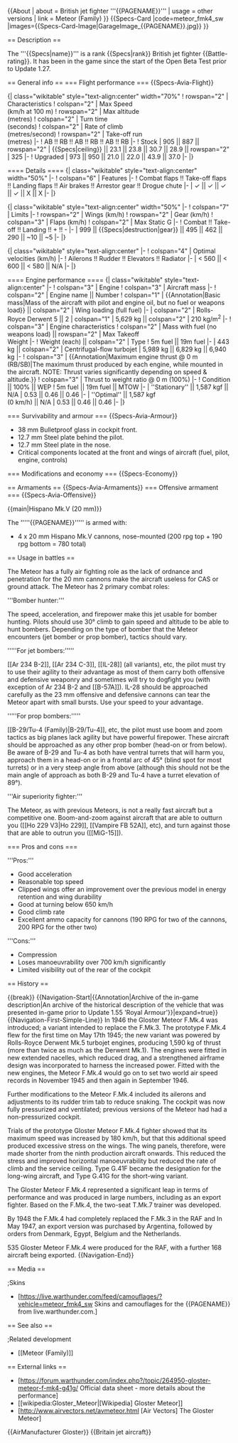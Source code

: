 {{About
| about = British jet fighter '''{{PAGENAME}}'''
| usage = other versions
| link = Meteor (Family)
}}
{{Specs-Card
|code=meteor_fmk4_sw
|images={{Specs-Card-Image|GarageImage_{{PAGENAME}}.jpg}}
}}

== Description ==
<!-- ''In the description, the first part should be about the history of and the creation and combat usage of the aircraft, as well as its key features. In the second part, tell the reader about the aircraft in the game. Insert a screenshot of the vehicle, so that if the novice player does not remember the vehicle by name, he will immediately understand what kind of vehicle the article is talking about.'' -->
The '''{{Specs|name}}''' is a rank {{Specs|rank}} British jet fighter {{Battle-rating}}. It has been in the game since the start of the Open Beta Test prior to Update 1.27.

== General info ==
=== Flight performance ===
{{Specs-Avia-Flight}}
<!-- ''Describe how the aircraft behaves in the air. Speed, manoeuvrability, acceleration and allowable loads - these are the most important characteristics of the vehicle.'' -->

{| class="wikitable" style="text-align:center" width="70%"
! rowspan="2" | Characteristics
! colspan="2" | Max Speed<br>(km/h at 100 m)
! rowspan="2" | Max altitude<br>(metres)
! colspan="2" | Turn time<br>(seconds)
! colspan="2" | Rate of climb<br>(metres/second)
! rowspan="2" | Take-off run<br>(metres)
|-
! AB !! RB !! AB !! RB !! AB !! RB
|-
! Stock
| 905 || 887 || rowspan="2" | {{Specs|ceiling}} || 23.1 || 23.8 || 30.7 || 28.9 || rowspan="2" | 325
|-
! Upgraded
| 973 || 950 || 21.0 || 22.0 || 43.9 || 37.0
|-
|}

==== Details ====
{| class="wikitable" style="text-align:center" width="50%"
|-
! colspan="6" | Features
|-
! Combat flaps !! Take-off flaps !! Landing flaps !! Air brakes !! Arrestor gear !! Drogue chute
|-
| ✓ || ✓ || ✓ || ✓ || X || X     <!-- ✓ -->
|-
|}

{| class="wikitable" style="text-align:center" width="50%"
|-
! colspan="7" | Limits
|-
! rowspan="2" | Wings (km/h)
! rowspan="2" | Gear (km/h)
! colspan="3" | Flaps (km/h)
! colspan="2" | Max Static G
|-
! Combat !! Take-off !! Landing !! + !! -
|-
| 999 <!-- {{Specs|destruction|body}} --> || {{Specs|destruction|gear}} || 495 || 462 || 290 || ~10 || ~5
|-
|}

{| class="wikitable" style="text-align:center"
|-
! colspan="4" | Optimal velocities (km/h)
|-
! Ailerons !! Rudder !! Elevators !! Radiator
|-
| < 560 || < 600 || < 580 || N/A
|-
|}

==== Engine performance ====
{| class="wikitable" style="text-align:center"
|-
! colspan="3" | Engine
! colspan="3" | Aircraft mass
|-
! colspan="2" | Engine name || Number
! colspan="1" | {{Annotation|Basic mass|Mass of the aircraft with pilot and engine oil, but no fuel or weapons load}} || colspan="2" | Wing loading (full fuel)
|-
| colspan="2" | Rolls-Royce Derwent 5 || 2
| colspan="1" | 5,629 kg || colspan="2" | 210 kg/m<sup>2</sup>
|-
! colspan="3" | Engine characteristics
! colspan="2" | Mass with fuel (no weapons load) || rowspan="2" | Max Takeoff<br>Weight
|-
! Weight (each) || colspan="2" | Type
! 5m fuel || 19m fuel
|-
| 443 kg || colspan="2" | Centrifugal-flow turbojet
| 5,989 kg || 6,829 kg || 6,940 kg
|-
! colspan="3" | {{Annotation|Maximum engine thrust @ 0 m (RB/SB)|The maximum thrust produced by each engine, while mounted in the aircraft. NOTE: Thrust varies significantly depending on speed & altitude.}}
! colspan="3" | Thrust to weight ratio @ 0 m (100%)
|-
! Condition || 100% || WEP
! 5m fuel || 19m fuel || MTOW
|-
| ''Stationary'' || 1,587 kgf || N/A
| 0.53 || 0.46 || 0.46
|-
| ''Optimal'' || 1,587 kgf<br>(0 km/h) || N/A
| 0.53 || 0.46 || 0.46
|-
|}

=== Survivability and armour ===
{{Specs-Avia-Armour}}
<!-- ''Examine the survivability of the aircraft. Note how vulnerable the structure is and how secure the pilot is, whether the fuel tanks are armoured, etc. Describe the armour, if there is any, and also mention the vulnerability of other critical aircraft systems.'' -->

* 38 mm Bulletproof glass in cockpit front.
* 12.7 mm Steel plate behind the pilot.
* 12.7 mm Steel plate in the nose.
* Critical components located at the front and wings of aircraft (fuel, pilot, engine, controls)

=== Modifications and economy ===
{{Specs-Economy}}

== Armaments ==
{{Specs-Avia-Armaments}}
=== Offensive armament ===
{{Specs-Avia-Offensive}}
<!-- ''Describe the offensive armament of the aircraft, if any. Describe how effective the cannons and machine guns are in a battle, and also what belts or drums are better to use. If there is no offensive weaponry, delete this subsection.'' -->
{{main|Hispano Mk.V (20 mm)}}

The '''''{{PAGENAME}}''''' is armed with:

* 4 x 20 mm Hispano Mk.V cannons, nose-mounted (200 rpg top + 190 rpg bottom = 780 total)

== Usage in battles ==
<!-- ''Describe the tactics of playing in the aircraft, the features of using aircraft in a team and advice on tactics. Refrain from creating a "guide" - do not impose a single point of view, but instead, give the reader food for thought. Examine the most dangerous enemies and give recommendations on fighting them. If necessary, note the specifics of the game in different modes (AB, RB, SB).'' -->

The Meteor has a fully air fighting role as the lack of ordnance and penetration for the 20 mm cannons make the aircraft useless for CAS or ground attack. The Meteor has 2 primary combat roles:

'''Bomber hunter:'''

The speed, acceleration, and firepower make this jet usable for bomber hunting. Pilots should use 30° climb to gain speed and altitude to be able to hunt bombers. Depending on the type of bomber that the Meteor encounters (jet bomber or prop bomber), tactics should vary.

'''''For jet bombers:'''''

[[Ar 234 B-2]], [[Ar 234 C-3]], [[IL-28]] (all variants), etc, the pilot must try to use their agility to their advantage as most of them carry both offensive and defensive weaponry and sometimes will try to dogfight you (with exception of Ar 234 B-2 and [[B-57A]]). IL-28 should be approached carefully as the 23 mm offensive and defensive cannons can tear the Meteor apart with small bursts. Use your speed to your advantage.

'''''For prop bombers:'''''

[[B-29/Tu-4 (Family)|B-29/Tu-4]], etc, the pilot must use boom and zoom tactics as big planes lack agility but have powerful firepower. These aircraft should be approached as any other prop bomber (head-on or from below). Be aware of B-29 and Tu-4 as both have ventral turrets that will harm you, approach them in a head-on or in a frontal arc of 45° (blind spot for most turrets) or in a very steep angle from above (although this should not be the main angle of approach as both B-29 and Tu-4 have a turret elevation of 89°).

'''Air superiority fighter:'''

The Meteor, as with previous Meteors, is not a really fast aircraft but a competitive one. Boom-and-zoom against aircraft that are able to outturn you ([[Ho 229 V3|Ho 229]], [[Vampire FB 52A]], etc), and turn against those that are able to outrun you ([[MiG-15]]).

=== Pros and cons ===
<!-- ''Summarise and briefly evaluate the vehicle in terms of its characteristics and combat effectiveness. Mark its pros and cons in the bulleted list. Try not to use more than 6 points for each of the characteristics. Avoid using categorical definitions such as "bad", "good" and the like - use substitutions with softer forms such as "inadequate" and "effective".'' -->

'''Pros:'''

* Good acceleration
* Reasonable top speed
* Clipped wings offer an improvement over the previous model in energy retention and wing durability
* Good at turning below 650 km/h
* Good climb rate
* Excellent ammo capacity for cannons (190 RPG for two of the cannons, 200 RPG for the other two)

'''Cons:'''

* Compression
* Loses manoeuvrability over 700 km/h significantly
* Limited visibility out of the rear of the cockpit

== History ==
<!-- ''Describe the history of the creation and combat usage of the aircraft in more detail than in the introduction. If the historical reference turns out to be too long, take it to a separate article, taking a link to the article about the vehicle and adding a block "/History" (example: <nowiki>https://wiki.warthunder.com/(Vehicle-name)/History</nowiki>) and add a link to it here using the <code>main</code> template. Be sure to reference text and sources by using <code><nowiki><ref></ref></nowiki></code>, as well as adding them at the end of the article with <code><nowiki><references /></nowiki></code>. This section may also include the vehicle's dev blog entry (if applicable) and the in-game encyclopedia description (under <code><nowiki>=== In-game description ===</nowiki></code>, also if applicable).'' -->

{{break}}
{{Navigation-Start|{{Annotation|Archive of the in-game description|An archive of the historical description of the vehicle that was presented in-game prior to Update 1.55 'Royal Armour'}}|expand=true}}
{{Navigation-First-Simple-Line}}
In 1946 the Gloster Meteor F.Mk.4 was introduced; a variant intended to replace the F.Mk.3. The prototype F.Mk.4 flew for the first time on May 17th 1945; the new variant was powered by Rolls-Royce Derwent Mk.5 turbojet engines, producing 1,590 kg of thrust (more than twice as much as the Derwent Mk.1). The engines were fitted in new extended nacelles, which reduced drag, and a strengthened airframe design was incorporated to harness the increased power. Fitted with the new engines, the Meteor F.Mk.4 would go on to set two world air speed records in November 1945 and then again in September 1946.

Further modifications to the Meteor F.Mk.4 included its ailerons and adjustments to its rudder trim tab to reduce snaking. The cockpit was now fully pressurized and ventilated; previous versions of the Meteor had had a non-pressurized cockpit.

Trials of the prototype Gloster Meteor F.Mk.4 fighter showed that its maximum speed was increased by 180 km/h, but that this additional speed produced excessive stress on the wings. The wing panels, therefore, were made shorter from the ninth production aircraft onwards. This reduced the stress and improved horizontal manoeuvrability but reduced the rate of climb and the service ceiling. Type G.41F became the designation for the long-wing aircraft, and Type G.41G for the short-wing variant.

The Gloster Meteor F.Mk.4 represented a significant leap in terms of performance and was produced in large numbers, including as an export fighter. Based on the F.Mk.4, the two-seat T.Mk.7 trainer was developed.

By 1948 the F.Mk.4 had completely replaced the F.Mk.3 in the RAF and In May 1947, an export version was purchased by Argentina, followed by orders from Denmark, Egypt, Belgium and the Netherlands.

535 Gloster Meteor F.Mk.4 were produced for the RAF, with a further 168 aircraft being exported.
{{Navigation-End}}

== Media ==
<!-- ''Excellent additions to the article would be video guides, screenshots from the game, and photos.'' -->

;Skins

* [https://live.warthunder.com/feed/camouflages/?vehicle=meteor_fmk4_sw Skins and camouflages for the {{PAGENAME}} from live.warthunder.com.]

== See also ==
<!-- ''Links to the articles on the War Thunder Wiki that you think will be useful for the reader, for example:''
* ''reference to the series of the aircraft;''
* ''links to approximate analogues of other nations and research trees.'' -->

;Related development

* [[Meteor (Family)]]

== External links ==
<!-- ''Paste links to sources and external resources, such as:''
* ''topic on the official game forum;''
* ''other literature.'' -->

* [https://forum.warthunder.com/index.php?/topic/264950-gloster-meteor-f-mk4-g41g/ Official data sheet - more details about the performance]
* [[wikipedia:Gloster_Meteor|[Wikipedia] Gloster Meteor]]
* [http://www.airvectors.net/avmeteor.html <nowiki>[Air Vectors]</nowiki> The Gloster Meteor]

{{AirManufacturer Gloster}}
{{Britain jet aircraft}}